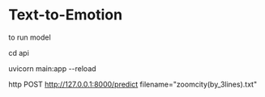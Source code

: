 # Text-to-Emotion
to run model

cd api

uvicorn main:app --reload

http POST http://127.0.0.1:8000/predict filename="zoomcity(by_3lines).txt"
